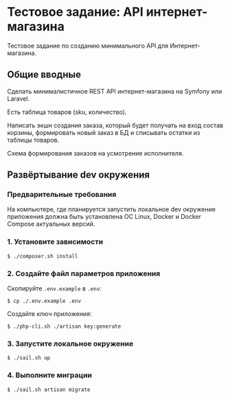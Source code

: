 # Тестовое задание: API интернет-магазина

Тестовое задание по созданию минимального API для Интернет-магазина.

## Общие вводные

Сделать минималистичное REST API интернет-магазина на Symfony или Laravel.

Есть таблица товаров (sku, количество).

Написать экшн создания заказа, который будет получать на вход состав корзины, формировать новый заказ в БД и списывать остатки из таблицы товаров.

Схема формирования заказов на усмотрение исполнителя.

## Развёртывание dev окружения

### Предварительные требования

На компьютере, где планируется запустить локальное dev окружение приложения должна быть установлена ОС Linux, Docker и Docker Compose актуальных версий.

### 1. Установите зависимости

```shell
$ ./composer.sh install
```

### 2. Создайте файл параметров приложения

Скопируйте `.env.example` в `.env`:

```shell
$ cp ./.env.example .env
```

Создайте ключ приложения:

```shell
$ ./php-cli.sh ./artisan key:generate
```

### 3. Запустите локальное окружение

```shell
$ ./sail.sh up
```

### 4. Выполните миграции

```shell
$ ./sail.sh artisan migrate
```

